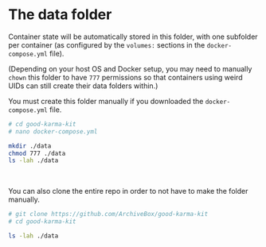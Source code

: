 # The data folder

Container state will be automatically stored in this folder, with one subfolder per container (as configured by the `volumes:` sections in the `docker-compose.yml` file).

(Depending on your host OS and Docker setup, you may need to manually `chown` this folder to have `777` permissions so that containers using weird UIDs can still create their data folders within.)

You must create this folder manually if you downloaded the `docker-compose.yml` file.

```bash
# cd good-karma-kit
# nano docker-compose.yml

mkdir ./data
chmod 777 ./data
ls -lah ./data
```

<br/>

You can also clone the entire repo in order to not have to make the folder manually.

```bash
# git clone https://github.com/ArchiveBox/good-karma-kit
# cd good-karma-kit

ls -lah ./data
```
